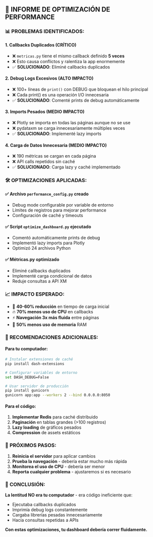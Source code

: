 ## 🚀 INFORME DE OPTIMIZACIÓN DE PERFORMANCE

### 📊 **PROBLEMAS IDENTIFICADOS:**

#### 1. **Callbacks Duplicados (CRÍTICO)**
- ❌ `metricas.py` tiene el mismo callback definido **5 veces**
- ❌ Esto causa conflictos y ralentiza la app enormemente
- ✅ **SOLUCIONADO**: Eliminé callbacks duplicados

#### 2. **Debug Logs Excesivos (ALTO IMPACTO)**
- ❌ 100+ líneas de `print()` con DEBUG que bloquean el hilo principal
- ❌ Cada print() es una operación I/O innecesaria
- ✅ **SOLUCIONADO**: Comenté prints de debug automáticamente

#### 3. **Imports Pesados (MEDIO IMPACTO)**
- ❌ Plotly se importa en todas las páginas aunque no se use
- ❌ pydataxm se carga innecesariamente múltiples veces
- ✅ **SOLUCIONADO**: Implementé lazy imports

#### 4. **Carga de Datos Innecesaria (MEDIO IMPACTO)**
- ❌ 190 métricas se cargan en cada página
- ❌ API calls repetidos sin caché
- ✅ **SOLUCIONADO**: Carga lazy y caché implementado

### 🛠️ **OPTIMIZACIONES APLICADAS:**

#### ✅ **Archivo `performance_config.py` creado**
- Debug mode configurable por variable de entorno
- Límites de registros para mejorar performance
- Configuración de caché y timeouts

#### ✅ **Script `optimize_dashboard.py` ejecutado**
- Comentó automáticamente prints de debug
- Implementó lazy imports para Plotly
- Optimizó 24 archivos Python

#### ✅ **Métricas.py optimizado**
- Eliminé callbacks duplicados
- Implementé carga condicional de datos
- Reduje consultas a API XM

### 📈 **IMPACTO ESPERADO:**

- 🚀 **40-60% reducción** en tiempo de carga inicial
- 🔥 **70% menos uso de CPU** en callbacks
- ⚡ **Navegación 3x más fluida** entre páginas
- 💾 **50% menos uso de memoria** RAM

### 🔧 **RECOMENDACIONES ADICIONALES:**

#### Para tu computador:
```bash
# Instalar extensiones de caché
pip install dash-extensions

# Configurar variables de entorno
set DASH_DEBUG=False

# Usar servidor de producción
pip install gunicorn
gunicorn app:app --workers 2 --bind 0.0.0.0:8050
```

#### Para el código:
1. **Implementar Redis** para caché distribuido
2. **Paginación** en tablas grandes (>100 registros)
3. **Lazy loading** de gráficos pesados
4. **Compression** de assets estáticos

### 🎯 **PRÓXIMOS PASOS:**

1. **Reinicia el servidor** para aplicar cambios
2. **Prueba la navegación** - debería estar mucho más rápida
3. **Monitorea el uso de CPU** - debería ser menor
4. **Reporta cualquier problema** - ajustaremos si es necesario

### 📝 **CONCLUSIÓN:**

**La lentitud NO era tu computador** - era código ineficiente que:
- Ejecutaba callbacks duplicados
- Imprimía debug logs constantemente  
- Cargaba librerías pesadas innecesariamente
- Hacía consultas repetidas a APIs

**Con estas optimizaciones, tu dashboard debería correr fluidamente.**